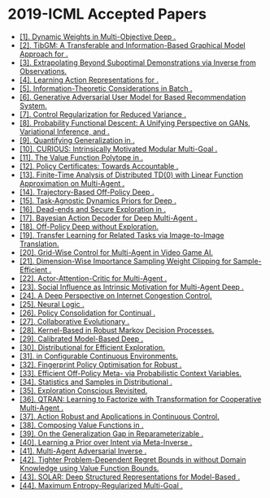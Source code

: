 # 2019-ICML Accepted Papers

- [[1]. Dynamic Weights in Multi-Objective Deep .](http://proceedings.mlr.press/v97/abels19a.html)
 - [[2]. TibGM: A Transferable and Information-Based Graphical Model Approach for .](http://proceedings.mlr.press/v97/adel19a.html)
 - [[3]. Extrapolating Beyond Suboptimal Demonstrations via Inverse  from Observations.](http://proceedings.mlr.press/v97/brown19a.html)
 - [[4]. Learning Action Representations for .](http://proceedings.mlr.press/v97/chandak19a.html)
 - [[5]. Information-Theoretic Considerations in Batch .](http://proceedings.mlr.press/v97/chen19e.html)
 - [[6]. Generative Adversarial User Model for  Based Recommendation System.](http://proceedings.mlr.press/v97/chen19f.html)
 - [[7]. Control Regularization for Reduced Variance .](http://proceedings.mlr.press/v97/cheng19a.html)
 - [[8]. Probability Functional Descent: A Unifying Perspective on GANs, Variational Inference, and .](http://proceedings.mlr.press/v97/chu19a.html)
 - [[9]. Quantifying Generalization in .](http://proceedings.mlr.press/v97/cobbe19a.html)
 - [[10]. CURIOUS: Intrinsically Motivated Modular Multi-Goal .](http://proceedings.mlr.press/v97/colas19a.html)
 - [[11]. The Value Function Polytope in .](http://proceedings.mlr.press/v97/dadashi19a.html)
 - [[12]. Policy Certificates: Towards Accountable .](http://proceedings.mlr.press/v97/dann19a.html)
 - [[13]. Finite-Time Analysis of Distributed TD(0) with Linear Function Approximation on Multi-Agent .](http://proceedings.mlr.press/v97/doan19a.html)
 - [[14]. Trajectory-Based Off-Policy Deep .](http://proceedings.mlr.press/v97/doerr19a.html)
 - [[15]. Task-Agnostic Dynamics Priors for Deep .](http://proceedings.mlr.press/v97/du19e.html)
 - [[16]. Dead-ends and Secure Exploration in .](http://proceedings.mlr.press/v97/fatemi19a.html)
 - [[17]. Bayesian Action Decoder for Deep Multi-Agent .](http://proceedings.mlr.press/v97/foerster19a.html)
 - [[18]. Off-Policy Deep  without Exploration.](http://proceedings.mlr.press/v97/fujimoto19a.html)
 - [[19]. Transfer Learning for Related  Tasks via Image-to-Image Translation.](http://proceedings.mlr.press/v97/gamrian19a.html)
 - [[20]. Grid-Wise Control for Multi-Agent  in Video Game AI.](http://proceedings.mlr.press/v97/han19a.html)
 - [[21]. Dimension-Wise Importance Sampling Weight Clipping for Sample-Efficient .](http://proceedings.mlr.press/v97/han19b.html)
 - [[22]. Actor-Attention-Critic for Multi-Agent .](http://proceedings.mlr.press/v97/iqbal19a.html)
 - [[23]. Social Influence as Intrinsic Motivation for Multi-Agent Deep .](http://proceedings.mlr.press/v97/jaques19a.html)
 - [[24]. A Deep  Perspective on Internet Congestion Control.](http://proceedings.mlr.press/v97/jay19a.html)
 - [[25]. Neural Logic .](http://proceedings.mlr.press/v97/jiang19a.html)
 - [[26]. Policy Consolidation for Continual .](http://proceedings.mlr.press/v97/kaplanis19a.html)
 - [[27]. Collaborative Evolutionary .](http://proceedings.mlr.press/v97/khadka19a.html)
 - [[28]. Kernel-Based  in Robust Markov Decision Processes.](http://proceedings.mlr.press/v97/lim19a.html)
 - [[29]. Calibrated Model-Based Deep .](http://proceedings.mlr.press/v97/malik19a.html)
 - [[30]. Distributional  for Efficient Exploration.](http://proceedings.mlr.press/v97/mavrin19a.html)
 - [[31].  in Configurable Continuous Environments.](http://proceedings.mlr.press/v97/metelli19a.html)
 - [[32]. Fingerprint Policy Optimisation for Robust .](http://proceedings.mlr.press/v97/paul19a.html)
 - [[33]. Efficient Off-Policy Meta- via Probabilistic Context Variables.](http://proceedings.mlr.press/v97/rakelly19a.html)
 - [[34]. Statistics and Samples in Distributional .](http://proceedings.mlr.press/v97/rowland19a.html)
 - [[35]. Exploration Conscious  Revisited.](http://proceedings.mlr.press/v97/shani19a.html)
 - [[36]. QTRAN: Learning to Factorize with Transformation for Cooperative Multi-Agent .](http://proceedings.mlr.press/v97/son19a.html)
 - [[37]. Action Robust  and Applications in Continuous Control.](http://proceedings.mlr.press/v97/tessler19a.html)
 - [[38]. Composing Value Functions in .](http://proceedings.mlr.press/v97/van-niekerk19a.html)
 - [[39]. On the Generalization Gap in Reparameterizable .](http://proceedings.mlr.press/v97/wang19o.html)
 - [[40]. Learning a Prior over Intent via Meta-Inverse .](http://proceedings.mlr.press/v97/xu19d.html)
 - [[41]. Multi-Agent Adversarial Inverse .](http://proceedings.mlr.press/v97/yu19e.html)
 - [[42]. Tighter Problem-Dependent Regret Bounds in  without Domain Knowledge using Value Function Bounds.](http://proceedings.mlr.press/v97/zanette19a.html)
 - [[43]. SOLAR: Deep Structured Representations for Model-Based .](http://proceedings.mlr.press/v97/zhang19m.html)
 - [[44]. Maximum Entropy-Regularized Multi-Goal .](http://proceedings.mlr.press/v97/zhao19d.html)
